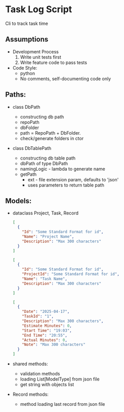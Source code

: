 # Task Log Script

Cli to track task time

## Assumptions

- Development Process
  1. Write unit tests first
  2. Write feature code to pass tests
- Code Style:
  - python
  - No comments, self-documenting code only

## Paths:

- class DbPath

  - constructing db path
  - repoPath
  - dbFolder
  - path = RepoPath + DbFolder.
  - check/generate folders in ctor

- class DbTablePath
  - constructing db table path
  - dbPath of type DbPath
  - namingLogic - lambda to generate name
  - getPath
    - ext - file extension param, defaults to 'json'
    - uses parameters to return table path

## Models:

- dataclass Project, Task, Record

  ```json
  [
    {
      "Id": "Some Standard Format for id",
      "Name": "Project Name",
      "Description": "Max 300 characters"
    }
  ]
  ```

  ```json
  [
    {
      "Id": "Some Standard Format for id",
      "ProjectId": "Some Standard Format for id",
      "Name": "Task Name",
      "Description": "Max 300 characters"
    }
  ]
  ```

  ```json
  [
    {
      "Date": "2025-04-17",
      "TaskId": "1",
      "Description": "Max 300 characters",
      "Estimate Minutes": 0,
      "Start Time": "19:03",
      "End Time": "20:55",
      "Actual Minutes": 0,
      "Note": "Max 300 characters"
    }
  ]
  ```

- shared methods:

  - validation methods
  - loading List[ModelType] from json file
  - get string with objects list

- Record methods:
  - method loading last record from json file
